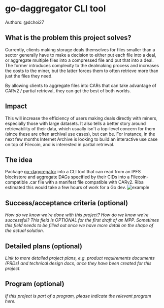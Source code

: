 # go-daggregator CLI tool

Authors: @dchoi27

<!--
This minimal project pitch (MPP) template is for a proposal/brief/pitch for a significant project to be undertaken by a Web3 Dev project team.
The goal of project proposals is to help us decide which work to take on, which things are more valuable than other things.
-->
<!--
A minimal project pitch (MPP) should contain enough detail for others to understand what problem this project solves and why this is important for our
team's goal of achieving product-market fit, a high-level description of what the idea/proposed solution is, and space to add more detailed technical 
design and planning information as we develop this information.

The MPP itself does not need to describe the work, technical design, scope, and project plan in much detail.

Projects can include work for major programs (such as Bedrock and Nitro), but they can focus on other areas, e.g. refactors for future capability, 
improving our testing infrastructure, testing and validation, and other engineering-oriented projects.
-->
<!--
For ease of discussion in PRs, consider breaking lines after every sentence or long phrase.
-->

## What is the problem this project solves?
Currently, clients making storage deals themselves for files smaller than a sector generally have to make a decision to either put each file into a deal, or aggregate multiple files into a compressed file and put that into a deal. The former introduces complexity to the dealmaking process and increases the costs to the miner, but the latter forces them to often retrieve more than just the files they need.

By allowing clients to aggregate files into CARs that can take advantage of CARv2 / partial retrieval, they can get the best of both worlds.

## Impact
This will increase the efficiency of users making deals directly with miners, especially those with large datasets. It also tells a better story around retrievability of their data, which usually isn't a top-level concern for them (since these are often archival use cases), but can be. For instance, in the next few months Internet Archive is looking to build an interactive use case on top of Filecoin, and is interested in partial retrieval.

## The idea
Package [go-daggregator](https://pkg.go.dev/github.com/filecoin-project/go-dagaggregator-unixfs) into a CLI tool that can read from an IPFS blockstore and aggregate DAGs specified by their CIDs into a Filecoin-compatible .car file with a manifest file compatible with CARv2. Riba estimated this would take a few hours of work for a Go dev.
![example](https://s3.us-west-2.amazonaws.com/secure.notion-static.com/4888ffcc-5df1-456c-9edf-6e84ba47bc13/Untitled.png?X-Amz-Algorithm=AWS4-HMAC-SHA256&X-Amz-Credential=AKIAT73L2G45O3KS52Y5%2F20210716%2Fus-west-2%2Fs3%2Faws4_request&X-Amz-Date=20210716T053701Z&X-Amz-Expires=86400&X-Amz-Signature=66fdeed9e513a54798faa4b77ce549d8b244f4c209cd0ddbefca3dd5d70c7ab7&X-Amz-SignedHeaders=host&response-content-disposition=filename%20%3D%22Untitled.png%22)

## Success/acceptance criteria (optional)
_How do we know we're done with this project? How do we know we're successful? This field is OPTIONAL for the first draft of an MPP. Sometimes this field needs to be filled out once we have more detail on the shape of the actual solution._

## Detailed plans (optional)
_Link to more detailed project plans, e.g. product requirements documents (PRDs) and technical design docs, once they have been created for this project._

## Program (optional)
_If this project is part of a program, please indicate the relevant program here._
